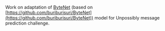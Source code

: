 Work on adaptation of [ByteNet](https://arxiv.org/abs/1610.10099) (based on [https://github.com/buriburisuri/ByteNet](https://github.com/buriburisuri/ByteNet)) model for Unpossibly message prediction challenge.
